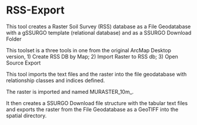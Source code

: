 # RSS-Export
This tool creates a Raster Soil Survey (RSS) database as a File Geodatabase with a gSSURGO template (relational database) and as a SSURGO Download Folder


This toolset is a three tools in one from the original ArcMap Desktop version, 1) Create RSS DB by Map; 2) Import Raster to RSS db; 3) Open Source Export

This tool imports the text files and the raster into the file geodatabase with relationship classes and indices defined. 

The raster is imported and named MURASTER_10m_<State abbreviation>.

It then creates a SSURGO Download file structure with the tabular text files and exports the raster from the File Geodatabase as a GeoTIFF into the spatial directory.
